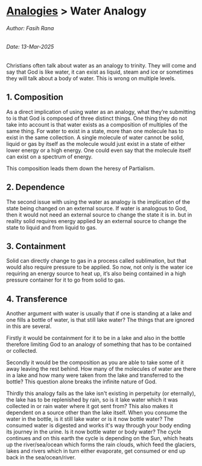# [Analogies](/analogies/analogies) > Water Analogy
###### Author: Fasih Rana
###### Date: 13-Mar-2025

Christians often talk about water as an analogy to trinity. They will come and say that God is like water, it can exist as liquid, steam and ice or sometimes they will talk about a body of water. This is wrong on multiple levels.

## 1. Composition
As a direct implication of using water as an analogy, what they’re submitting to is that God is composed of three distinct things. One thing they do not take into account is that water exists as a composition of multiples of the same thing. For water to exist in a state, more than one molecule has to exist in the same collection. A single molecule of water cannot be solid, liquid or gas by itself as the molecule would just exist in a state of either lower energy or a high energy. One could even say that the molecule itself can exist on a spectrum of energy.

This composition leads them down the heresy of Partialism. 

## 2. Dependence
The second issue with using the water as analogy is the implication of the state being changed on an external source. If water is analogous to God, then it would not need an external source to change the state it is in. but in reality solid requires energy applied by an external source to change the state to liquid and from liquid to gas.

## 3. Containment
Solid can directly change to gas in a process called sublimation, but that would also require pressure to be applied. So now, not only is the water ice requiring an energy source to heat up, it’s also being contained in a high pressure container for it to go from solid to gas.

## 4. Transference
Another argument with water is usually that if one is standing at a lake and one fills a bottle of water, is that still lake water? The things that are ignored in this are several.

Firstly it would be containment for it to be in a lake and also in the bottle therefore limiting God to an analogy of something that has to be contained or collected.

Secondly it would be the composition as you are able to take some of it away leaving the rest behind. How many of the molecules of water are there in a lake and how many were taken from the lake and transferred to the bottle? This question alone breaks the infinite nature of God.

Thirdly this analogy fails as the lake isn't existing in perpetuity (or eternally), the lake has to be replenished by rain, so is it lake water which it was collected in or rain water where it got sent from? This also makes it dependent on a source other than the lake itself. When you consume the water in the bottle, is it still lake water or is it now bottle water? The consumed water is digested and works it's way through your body ending its journey in the urine. Is it now bottle water or body water? The cycle continues and on this earth the cycle is depending on the Sun, which heats up the river/sea/ocean which forms the rain clouds, which feed the glaciers, lakes and rivers which in turn either evaporate, get consumed or end up back in the sea/ocean/river.